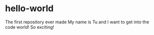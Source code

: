 # hello-world
The first repository ever made 
My name is Tu and I want to get into the code world! 
So exciting!
